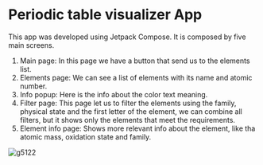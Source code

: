 <H1> Periodic table visualizer App</H1>
This app was developed using Jetpack Compose.
It is composed by five main screens.
<ol>
  <li>Main page: In this page we have a button that send us to the elements list.</li>
  <li>Elements page: We can see a list of elements with its name and atomic number.</li>
  <li>Info popup: Here is the info about the color text meaning.</li>
  <li>Filter page: This page let us to filter the elements using the family, physical state and the first letter of the element, we can combine all filters, but it shows only the elements that meet the requirements.</li>
  <li>Element info page: Shows more relevant info about the element, like tha atomic mass, oxidation state and family.</li>
</ol>

![g5122](https://github.com/felixItiel13/Periodic-table-Kotlin/assets/82411412/1db0670f-c896-44c5-9a9c-d6d7e176c075)
